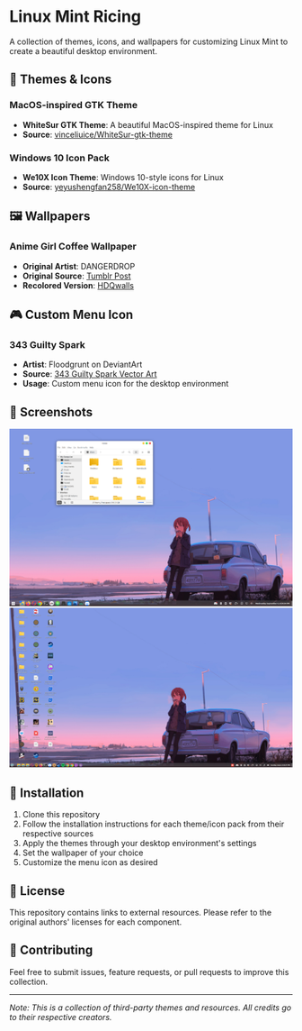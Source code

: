 # Linux Mint Ricing

A collection of themes, icons, and wallpapers for customizing Linux Mint to create a beautiful desktop environment.

## 🎨 Themes & Icons

### MacOS-inspired GTK Theme
- **WhiteSur GTK Theme**: A beautiful MacOS-inspired theme for Linux
- **Source**: [vinceliuice/WhiteSur-gtk-theme](https://github.com/vinceliuice/WhiteSur-gtk-theme)

### Windows 10 Icon Pack
- **We10X Icon Theme**: Windows 10-style icons for Linux
- **Source**: [yeyushengfan258/We10X-icon-theme](https://github.com/yeyushengfan258/We10X-icon-theme)

## 🖼️ Wallpapers

### Anime Girl Coffee Wallpaper
- **Original Artist**: DANGERDROP
- **Original Source**: [Tumblr Post](https://dangerdrop.tumblr.com/post/140761882420/u620)
- **Recolored Version**: [HDQwalls](https://hdqwalls.com/anime-girl-car-drinking-coffee-wallpaper)

## 🎮 Custom Menu Icon

### 343 Guilty Spark
- **Artist**: Floodgrunt on DeviantArt
- **Source**: [343 Guilty Spark Vector Art](https://www.deviantart.com/floodgrunt/art/343-Guilty-Spark-3-color-Vector-Art-386182450)
- **Usage**: Custom menu icon for the desktop environment

## 📸 Screenshots

![Desktop with Mint Icon](desktop_mint_icon.png)
![Desktop with 343 Guilty Spark](desktop_343guiltyspark_icon.png)

## 🚀 Installation

1. Clone this repository
2. Follow the installation instructions for each theme/icon pack from their respective sources
3. Apply the themes through your desktop environment's settings
4. Set the wallpaper of your choice
5. Customize the menu icon as desired

## 📝 License

This repository contains links to external resources. Please refer to the original authors' licenses for each component.

## 🤝 Contributing

Feel free to submit issues, feature requests, or pull requests to improve this collection.

---

*Note: This is a collection of third-party themes and resources. All credits go to their respective creators.*